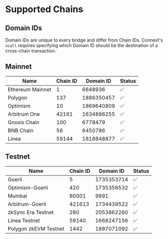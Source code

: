 # Supported Chains

## Domain IDs

Domain IDs are unique to every bridge and differ from Chain IDs. Connext's `xcall` requires specifying which Domain ID should be the destination of a cross-chain transaction.

## Mainnet

| Name             | Chain ID | Domain ID  | Status |
| ---------------- | -------- | ---------- | ------ |
| Ethereum Mainnet | 1        | 6648936    | ✅      |
| Polygon          | 137      | 1886350457 | ✅      |
| Optimism         | 10       | 1869640809 | ✅      |
| Arbitrum One     | 42161    | 1634886255 | ✅      |
| Gnosis Chain     | 100      | 6778479    | ✅      |
| BNB Chain        | 56       | 6450786    | ✅      |
| Linea            | 59144    | 1818848877 | ✅      |

## Testnet

| Name                  | Chain ID | Domain ID  | Status |
| --------------------- | -------- | ---------- | ------ |
| Goerli                | 5        | 1735353714 | ✅      |
| Optimism-Goerli       | 420      | 1735356532 | ✅      |
| Mumbai                | 80001    | 9991       | ✅      |
| Arbitrum-Goerli       | 421613   | 1734439522 | ✅      |
| zkSync Era Testnet    | 280      | 2053862260 | ✅      |
| Linea Testnet         | 59140    | 1668247156 | ✅      |
| Polygon zkEVM Testnet | 1442     | 1887071092 | ✅      |
